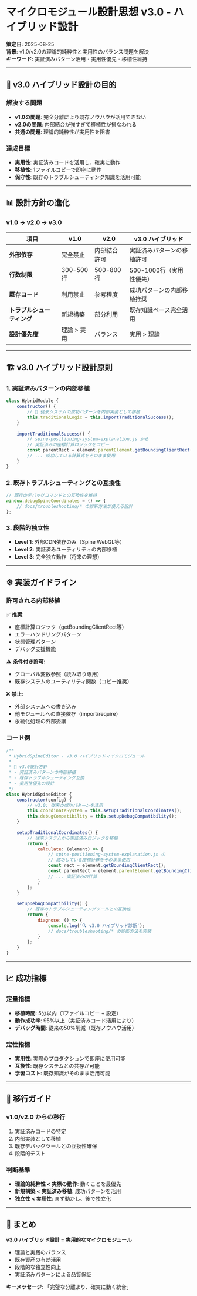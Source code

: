 # マイクロモジュール設計思想 v3.0 - ハイブリッド設計

**策定日**: 2025-08-25  
**背景**: v1.0/v2.0の理論的純粋性と実用性のバランス問題を解決  
**キーワード**: 実証済みパターン活用・実用性優先・移植性維持

---

## 🎯 v3.0 ハイブリッド設計の目的

### 解決する問題
- **v1.0の問題**: 完全分離により既存ノウハウが活用できない
- **v2.0の問題**: 内部結合が強すぎて移植性が損なわれる
- **共通の問題**: 理論的純粋性が実用性を阻害

### 達成目標
- **実用性**: 実証済みコードを活用し、確実に動作
- **移植性**: 1ファイルコピーで即座に動作
- **保守性**: 既存のトラブルシューティング知識を活用可能

---

## 📊 設計方針の進化

### v1.0 → v2.0 → v3.0

| 項目 | v1.0 | v2.0 | v3.0 ハイブリッド |
|------|------|------|-------------------|
| **外部依存** | 完全禁止 | 内部結合許可 | 実証済みパターンの移植許可 |
| **行数制限** | 300-500行 | 500-800行 | 500-1000行（実用性優先） |
| **既存コード** | 利用禁止 | 参考程度 | 成功パターンの内部移植推奨 |
| **トラブルシューティング** | 新規構築 | 部分利用 | 既存知識ベース完全活用 |
| **設計優先度** | 理論 > 実用 | バランス | 実用 > 理論 |

---

## 🏗️ v3.0 ハイブリッド設計原則

### 1. 実証済みパターンの内部移植
```javascript
class HybridModule {
    constructor() {
        // 🎯 従来システムの成功パターンを内部実装として移植
        this.traditionalLogic = this.importTraditionalSuccess();
    }
    
    importTraditionalSuccess() {
        // spine-positioning-system-explanation.js から
        // 実証済みの座標計算ロジックをコピー
        const parentRect = element.parentElement.getBoundingClientRect();
        // ... 成功している計算式をそのまま使用
    }
}
```

### 2. 既存トラブルシューティングとの互換性
```javascript
// 既存のデバッグコマンドとの互換性を維持
window.debugSpineCoordinates = () => {
    // docs/troubleshooting/* の診断方法が使える設計
};
```

### 3. 段階的独立性
- **Level 1**: 外部CDN依存のみ（Spine WebGL等）
- **Level 2**: 実証済みユーティリティの内部移植
- **Level 3**: 完全独立動作（将来の理想）

---

## ⚙️ 実装ガイドライン

### 許可される内部移植

✅ **推奨**:
- 座標計算ロジック（getBoundingClientRect等）
- エラーハンドリングパターン
- 状態管理パターン
- デバッグ支援機能

⚠️ **条件付き許可**:
- グローバル変数参照（読み取り専用）
- 既存システムのユーティリティ関数（コピー推奨）

❌ **禁止**:
- 外部システムへの書き込み
- 他モジュールへの直接依存（import/require）
- 永続化処理の外部委譲

### コード例
```javascript
/**
 * HybridSpineEditor - v3.0 ハイブリッドマイクロモジュール
 * 
 * 🎯 v3.0設計方針
 * - 実証済みパターンの内部移植
 * - 既存トラブルシューティング互換
 * - 実用性優先の設計
 */
class HybridSpineEditor {
    constructor(config) {
        // v3.0: 従来の成功パターンを活用
        this.coordinateSystem = this.setupTraditionalCoordinates();
        this.debugCompatibility = this.setupDebugCompatibility();
    }
    
    setupTraditionalCoordinates() {
        // 従来システムから実証済みロジックを移植
        return {
            calculate: (element) => {
                // spine-positioning-system-explanation.js の
                // 成功している座標計算をそのまま使用
                const rect = element.getBoundingClientRect();
                const parentRect = element.parentElement.getBoundingClientRect();
                // ... 実証済みの計算
            }
        };
    }
    
    setupDebugCompatibility() {
        // 既存のトラブルシューティングツールとの互換性
        return {
            diagnose: () => {
                console.log('🔍 v3.0 ハイブリッド診断');
                // docs/troubleshooting/* の診断方法を実装
            }
        };
    }
}
```

---

## 📈 成功指標

### 定量指標
- **移植時間**: 5分以内（1ファイルコピー + 設定）
- **動作成功率**: 95%以上（実証済みコード活用により）
- **デバッグ時間**: 従来の50%削減（既存ノウハウ活用）

### 定性指標
- **実用性**: 実際のプロダクションで即座に使用可能
- **互換性**: 既存システムとの共存が可能
- **学習コスト**: 既存知識がそのまま活用可能

---

## 🔄 移行ガイド

### v1.0/v2.0 からの移行
1. 実証済みコードの特定
2. 内部実装として移植
3. 既存デバッグツールとの互換性確保
4. 段階的テスト

### 判断基準
- **理論的純粋性 < 実際の動作**: 動くことを最優先
- **新規構築 < 実証済み移植**: 成功パターンを活用
- **独立性 < 実用性**: まず動かし、後で独立化

---

## 🎯 まとめ

**v3.0 ハイブリッド設計 = 実用的なマイクロモジュール**

- 理論と実践のバランス
- 既存資産の有効活用
- 段階的な独立性向上
- 実証済みパターンによる品質保証

**キーメッセージ**: 「完璧な分離より、確実に動く統合」